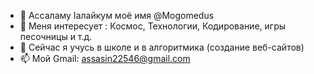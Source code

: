 
- 👋 Ассаламу Iалайкум моё имя @Mogomedus
- 👀 Меня интересует : Космос, Технологии, Кодирование, игры песочницы и т.д.
- 🌱 Сейчас я учусь в школе и в алгоритмика (создание веб-сайтов)
- 📫 Мой Gmail: assasin22546@gmail.com
<!---
Mogomedus/Mogomedus is a ✨ special ✨ repository because its `README.md` (this file) appears on your GitHub profile.
You can click the Preview link to take a look at your changes.
--->
